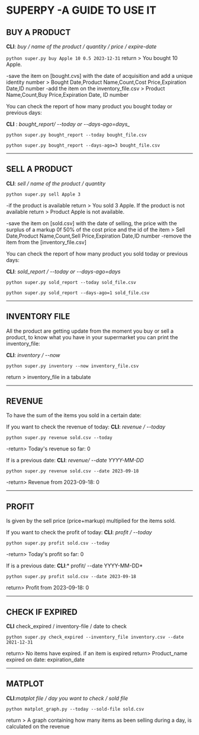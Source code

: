 # SUPERPY -A GUIDE TO USE IT

## BUY A PRODUCT

**CLI**: _buy / name of the product / quantity / price / expire-date_

`python super.py buy Apple 10 0.5 2023-12-31`
return > You bought 10 Apple.

-save the item on [bought.cvs] with the date of acquisition and add a unique identity number >
Bought Date,Product Name,Count,Cost Price,Expiration Date,ID number
-add the item on the inventory_file.csv > Product Name,Count,Buy Price,Expiration Date, ID number

You can check the report of how many product you bought today or previous days:

**CLI** : *bought_report/ --today or --days-ago=days_*

`python super.py bought_report --today bought_file.csv`

`python super.py bought_report --days-ago=3 bought_file.csv`

---

## SELL A PRODUCT

**CLI**: *sell / name of the product / quantity*

`python super.py sell Apple 3`

-if the product is available return > You sold 3 Apple.
If the product is not available return > Product Apple is not available.

-save the item on [sold.csv] with the date of selling, the price with the surplus of a markup 0f 50% of the cost price and the id of the item >
Sell Date,Product Name,Count,Sell Price,Expiration Date,ID number
-remove the item from the [inventory_file.csv]

You can check the report of how many product you sold today or previous days:

**CLI**: *sold_report / --today or --days-ago=days*

`python super.py sold_report --today sold_file.csv`

`python super.py sold_report --days-ago=1 sold_file.csv`

---

## INVENTORY FILE

All the product are getting update from the moment you buy or sell a product,
to know what you have in your supermarket you can print the inventory_file:

**CLI**: *inventory / --now*

`python super.py inventory --now inventory_file.csv`

return > inventory_file in a tabulate

---

## REVENUE

To have the sum of the items you sold in a certain date:

If you want to check the revenue of today:
**CLI**: *revenue / --today*

`python super.py revenue sold.csv --today`

-return> Today's revenue so far: 0

If is a previous date:
**CLI**: *revenue/ --date YYYY-MM-DD*

`python super.py revenue sold.csv --date 2023-09-18`

-return> Revenue from 2023-09-18: 0

---

## PROFIT

Is given by the sell price (price+markup) multiplied for the items sold.

If you want to check the profit of today:
**CLI**: *profit / --today*

`python super.py profit sold.csv --today`

-return> Today's profit so far: 0

If is a previous date:
**CLI**:* profit/ --date YYYY-MM-DD*

`python super.py profit sold.csv --date 2023-09-18`

return> Profit from 2023-09-18: 0

---

## CHECK IF EXPIRED
**CLI** check_expired / inventory-file / date to check

`python super.py check_expired --inventory_file inventory.csv --date 2021-12-31`

return> No items have expired.
if an item is expired return> Product_name expired on date: expiration_date

---

## MATPLOT
**CLI**:*matplot file /  day you want to check / sold file*

`python matplot_graph.py --today --sold-file sold.csv`

return > A graph containing how many items as been selling during a day, is calculated on the revenue 